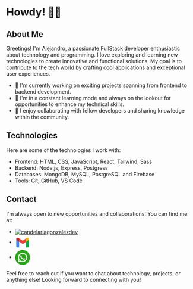 # Howdy! 👋🏻

## About Me

Greetings! I'm Alejandro, a passionate FullStack developer enthusiastic about technology and programming. I love exploring and learning new technologies to create innovative and functional solutions. My goal is to contribute to the tech world by crafting cool applications and exceptional user experiences.

- 💼 I'm currently working on exciting projects spanning from frontend to backend development.
- 🌱 I'm in a constant learning mode and always on the lookout for opportunities to enhance my technical skills.
- 🤝 I enjoy collaborating with fellow developers and sharing knowledge within the community.

## Technologies

Here are some of the technologies I work with:

- Frontend: HTML, CSS, JavaScript, React, Tailwind, Sass
- Backend: Node.js, Express, Postgress
- Databases: MongoDB, MySQL, PostgreSQL and Firebase
- Tools: Git, GitHub, VS Code

## Contact

I'm always open to new opportunities and collaborations! You can find me at: 
- <a href="https://www.linkedin.com/in/alecanonm" target="blank"><img align="center" src="https://raw.githubusercontent.com/rahuldkjain/github-profile-readme-generator/master/src/images/icons/Social/linked-in-alt.svg" alt="candelariagonzalezdev" height="30" width="40" /></a>
- <a href="al3jandrocan0n@gmail.com" target="blank"><img align="center" src="./images/gmail_new_logo_icon_159149.png" alt="candelariagonzalezdev" height="40" width="40" /></a>
- <a href="https://wa.link/bm72sh" target="blank"><img align="center" src="./images/whatsapp.png" alt="candelariagonzalezdev" height="40" width="40" /></a>

Feel free to reach out if you want to chat about technology, projects, or anything else! Looking forward to connecting with you!
